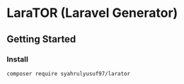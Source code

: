 # LaraTOR (Laravel Generator)

## Getting Started

### Install

```bash
composer require syahrulyusuf97/larator
```